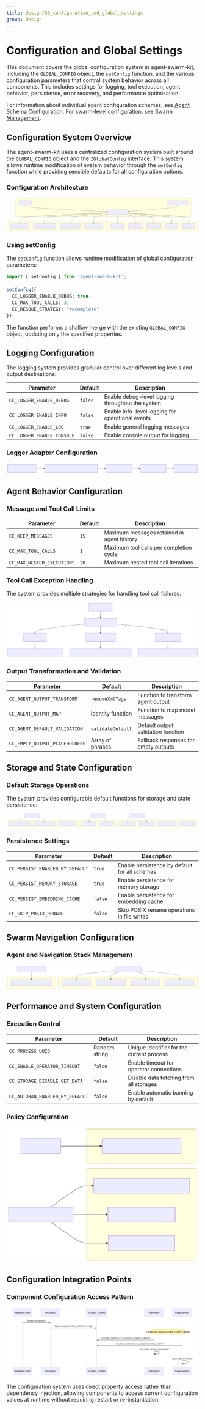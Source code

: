 ```yaml
---
title: design/33_configuration_and_global_settings
group: design
---
```


# Configuration and Global Settings

This document covers the global configuration system in agent-swarm-kit, including the `GLOBAL_CONFIG` object, the `setConfig` function, and the various configuration parameters that control system behavior across all components. This includes settings for logging, tool execution, agent behavior, persistence, error recovery, and performance optimization.

For information about individual agent configuration schemas, see [Agent Schema Configuration](./14_Schema_Services.md). For swarm-level configuration, see [Swarm Management](./05_Swarm_Management.md).

## Configuration System Overview

The agent-swarm-kit uses a centralized configuration system built around the `GLOBAL_CONFIG` object and the `IGlobalConfig` interface. This system allows runtime modification of system behavior through the `setConfig` function while providing sensible defaults for all configuration options.

### Configuration Architecture

![Mermaid Diagram](./diagrams/33_Configuration_and_Global_Settings_0.svg)

### Using setConfig

The `setConfig` function allows runtime modification of global configuration parameters:

```typescript
import { setConfig } from 'agent-swarm-kit';

setConfig({
  CC_LOGGER_ENABLE_DEBUG: true,
  CC_MAX_TOOL_CALLS: 3,
  CC_RESQUE_STRATEGY: "recomplete"
});
```

The function performs a shallow merge with the existing `GLOBAL_CONFIG` object, updating only the specified properties.

## Logging Configuration

The logging system provides granular control over different log levels and output destinations:

| Parameter | Default | Description |
|-----------|---------|-------------|
| `CC_LOGGER_ENABLE_DEBUG` | `false` | Enable debug-level logging throughout the system |
| `CC_LOGGER_ENABLE_INFO` | `false` | Enable info-level logging for operational events |
| `CC_LOGGER_ENABLE_LOG` | `true` | Enable general logging messages |
| `CC_LOGGER_ENABLE_CONSOLE` | `false` | Enable console output for logging |

### Logger Adapter Configuration

![Mermaid Diagram](./diagrams/33_Configuration_and_Global_Settings_1.svg)

## Agent Behavior Configuration

### Message and Tool Call Limits

| Parameter | Default | Description |
|-----------|---------|-------------|
| `CC_KEEP_MESSAGES` | `15` | Maximum messages retained in agent history |
| `CC_MAX_TOOL_CALLS` | `1` | Maximum tool calls per completion cycle |
| `CC_MAX_NESTED_EXECUTIONS` | `20` | Maximum nested tool call iterations |

### Tool Call Exception Handling

The system provides multiple strategies for handling tool call failures:

![Mermaid Diagram](./diagrams/33_Configuration_and_Global_Settings_2.svg)

### Output Transformation and Validation

| Parameter | Default | Description |
|-----------|---------|-------------|
| `CC_AGENT_OUTPUT_TRANSFORM` | `removeXmlTags` | Function to transform agent output |
| `CC_AGENT_OUTPUT_MAP` | Identity function | Function to map model messages |
| `CC_AGENT_DEFAULT_VALIDATION` | `validateDefault` | Default output validation function |
| `CC_EMPTY_OUTPUT_PLACEHOLDERS` | Array of phrases | Fallback responses for empty outputs |

## Storage and State Configuration

### Default Storage Operations

The system provides configurable default functions for storage and state persistence:

![Mermaid Diagram](./diagrams/33_Configuration_and_Global_Settings_3.svg)

### Persistence Settings

| Parameter | Default | Description |
|-----------|---------|-------------|
| `CC_PERSIST_ENABLED_BY_DEFAULT` | `true` | Enable persistence by default for all schemas |
| `CC_PERSIST_MEMORY_STORAGE` | `true` | Enable persistence for memory storage |
| `CC_PERSIST_EMBEDDING_CACHE` | `false` | Enable persistence for embedding cache |
| `CC_SKIP_POSIX_RENAME` | `false` | Skip POSIX rename operations in file writes |

## Swarm Navigation Configuration

### Agent and Navigation Stack Management

![Mermaid Diagram](./diagrams/33_Configuration_and_Global_Settings_4.svg)

## Performance and System Configuration

### Execution Control

| Parameter | Default | Description |
|-----------|---------|-------------|
| `CC_PROCESS_UUID` | Random string | Unique identifier for the current process |
| `CC_ENABLE_OPERATOR_TIMEOUT` | `false` | Enable timeout for operator connections |
| `CC_STORAGE_DISABLE_GET_DATA` | `false` | Disable data fetching from all storages |
| `CC_AUTOBAN_ENABLED_BY_DEFAULT` | `false` | Enable automatic banning by default |

### Policy Configuration

![Mermaid Diagram](./diagrams/33_Configuration_and_Global_Settings_5.svg)

## Configuration Integration Points

### Component Configuration Access Pattern

![Mermaid Diagram](./diagrams/33_Configuration_and_Global_Settings_6.svg)

The configuration system uses direct property access rather than dependency injection, allowing components to access current configuration values at runtime without requiring restart or re-instantiation.
